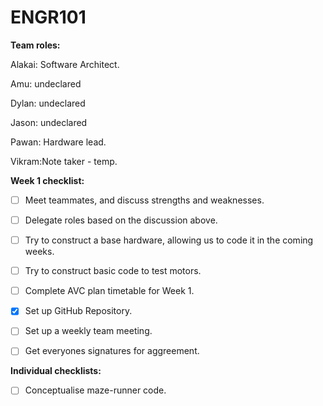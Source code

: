 # ENGR101

 **Team roles:**
 
Alakai: Software Architect.     

Amu: undeclared

Dylan: undeclared

Jason: undeclared

Pawan: Hardware lead.
        
Vikram:Note taker - temp.

**Week 1 checklist:**

- [ ] Meet teammates, and discuss strengths and weaknesses.

- [ ] Delegate roles based on the discussion above.

- [ ] Try to construct a base hardware, allowing us to code it in the coming weeks.

- [ ] Try to construct basic code to test motors.

- [ ] Complete AVC plan timetable for Week 1.

- [x] Set up GitHub Repository.

- [ ] Set up a weekly team meeting.
 
- [ ] Get everyones signatures for aggreement.

**Individual checklists:**

- [ ] Conceptualise maze-runner code.


